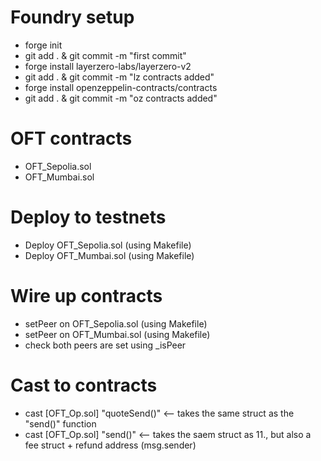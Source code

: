# Foundry setup

- forge init
- git add . & git commit -m "first commit"
- forge install layerzero-labs/layerzero-v2
- git add . & git commit -m "lz contracts added"
- forge install openzeppelin-contracts/contracts
- git add . & git commit -m "oz contracts added"

# OFT contracts

- OFT_Sepolia.sol
- OFT_Mumbai.sol

# Deploy to testnets

- Deploy OFT_Sepolia.sol (using Makefile)
- Deploy OFT_Mumbai.sol (using Makefile)

# Wire up contracts

- setPeer on OFT_Sepolia.sol (using Makefile)
- setPeer on OFT_Mumbai.sol (using Makefile)
- check both peers are set using \_isPeer

# Cast to contracts

- cast [OFT_Op.sol] "quoteSend()" <-- takes the same struct as the "send()" function
- cast [OFT_Op.sol] "send()" <-- takes the saem struct as 11., but also a fee struct + refund address (msg.sender)
